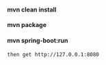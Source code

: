 #### mvn clean install
#### mvn package
#### mvn spring-boot:run
    then get http://127.0.0.1:8080
